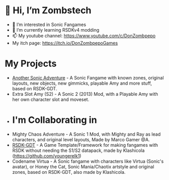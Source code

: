 # 👋 Hi, I’m Zombstech
- 👀 I’m interested in Sonic Fangames
- 🌱 I’m currently learning RSDKv4 modding
- 📫 My youtube channel: https://www.youtube.com/c/DonZombpepo
- My itch page: https://itch.io/DonZombpepoGames
# My Projects
* [Another Sonic Adventure](https://github.com/DonZombpepoGames/Another-Sonic-Adventure/) - A Sonic Fangame with known zones, original layouts, new objects, new gimmicks, playable Amy and more stuff, based on RSDK-GDT.
* Extra Slot Amy (S2) - A Sonic 2 (2013) Mod, with a Playable Amy with her own character slot and moveset.
* # I'm Collaborating in
* Mighty Chaos Adventure - A Sonic 1 Mod, with Mighty and Ray as lead characters, and original level layouts, Made by Marco Gamer @A.
* [RSDK-GDT](https://github.com/youngerelk1/RSDK-GDT) - A Game Template/Framework for making fangames with RSDK without needing the S1/S2 datapack, made by Klashicola (https://github.com/youngerelk1)
* Codename Virtua - A Sonic fangame with characters like Virtua (Sonic's avatar), or Honey the Cat, Sonic Mania/Chaotix artstyle and original zones, based on RSDK-GDT, also made by Klashicola.

<!---
DonZombpepoGames/DonZombpepoGames is a ✨ special ✨ repository because its `README.md` (this file) appears on your GitHub profile.
You can click the Preview link to take a look at your changes.
--->
